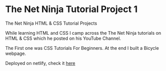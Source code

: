 # The Net Ninja Tutorial Project 1

The Net Ninja HTML & CSS Tutorial Projects

While learning HTML and CSS I camp across the The Net Ninja tutorials on HTML & CSS which he posted on his YouTube Channel.

The First one was CSS Tutorials For Beginners. At the end I built a Bicycle webpage.

Deployed on netlify, check it [here](https://bikenjtutorial.netlify.app/)
